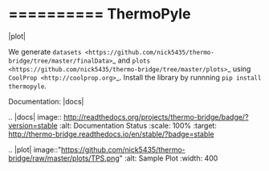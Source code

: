 ==========
ThermoPyle
==========

|plot|


We generate `datasets <https://github.com/nick5435/thermo-bridge/tree/master/finalData>`_ and `plots <https://github.com/nick5435/thermo-bridge/tree/master/plots>`_ using `CoolProp <http://coolprop.org>`_.
Install the library by runnning `pip install thermopyle`.

Documentation:
|docs|


.. |docs| image:: http://readthedocs.org/projects/thermo-bridge/badge/?version=stable
    :alt: Documentation Status
    :scale: 100%
    :target: http://thermo-bridge.readthedocs.io/en/stable/?badge=stable
	
.. |plot| image::"https://github.com/nick5435/thermo-bridge/raw/master/plots/TPS.png"
    :alt: Sample Plot
    :width: 400